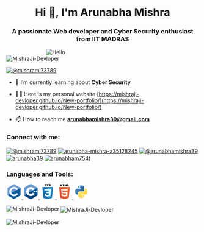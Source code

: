 <h1 align="center">Hi 👋, I'm Arunabha Mishra</h1>
<h3 align="center">A passionate Web developer and Cyber Security enthusiast from IIT MADRAS</h3>
<img align="right" alt="Hello" width="400" src ="https://granroyalleigarape.com.br/wp-content/uploads/2021/05/programmer.gif">

<p align="left"> <img src="https://komarev.com/ghpvc/?username=MishraJi-Devloper&label=Profile%20views&color=0e75b6&style=flat" alt="MishraJi-Devloper" /> </p>

<p align="left"> <a href="https://twitter.com/@mishrami73789" target="blank"><img src="https://img.shields.io/twitter/follow/@mishrami73789?logo=twitter&style=for-the-badge" alt="@mishrami73789" /></a> </p>

- 🌱 I’m currently learning about **Cyber Security**

- 👨‍💻 Here is my personal website  [https://mishraji-devloper.github.io/New-portfolio/](https://mishraji-devloper.github.io/New-portfolio/)

- 📫 How to reach me **arunabhamishra39@gmail.com**

<h3 align="left">Connect with me:</h3>
<p align="left">
<a href="https://twitter.com/@mishrami73789" target="blank"><img align="center" src="https://raw.githubusercontent.com/rahuldkjain/github-profile-readme-generator/master/src/images/icons/Social/twitter.svg" alt="@mishrami73789" height="30" width="40" /></a>
<a href="https://linkedin.com/in/arunabha-mishra-a35128245" target="blank"><img align="center" src="https://raw.githubusercontent.com/rahuldkjain/github-profile-readme-generator/master/src/images/icons/Social/linked-in-alt.svg" alt="arunabha-mishra-a35128245" height="30" width="40" /></a>
<a href="https://www.hackerrank.com/@arunabhamishra39" target="blank"><img align="center" src="https://raw.githubusercontent.com/rahuldkjain/github-profile-readme-generator/master/src/images/icons/Social/hackerrank.svg" alt="@arunabhamishra39" height="30" width="40" /></a>
<a href="https://www.leetcode.com/arunabha39" target="blank"><img align="center" src="https://raw.githubusercontent.com/rahuldkjain/github-profile-readme-generator/master/src/images/icons/Social/leet-code.svg" alt="arunabha39" height="30" width="40" /></a>
<a href="https://auth.geeksforgeeks.org/user/arunabham754t" target="blank"><img align="center" src="https://raw.githubusercontent.com/rahuldkjain/github-profile-readme-generator/master/src/images/icons/Social/geeks-for-geeks.svg" alt="arunabham754t" height="30" width="40" /></a>
</p>

<h3 align="left">Languages and Tools:</h3>
<p align="left"> <a href="https://www.cprogramming.com/" target="_blank" rel="noreferrer"> <img src="https://raw.githubusercontent.com/devicons/devicon/master/icons/c/c-original.svg" alt="c" width="40" height="40"/> </a> <a href="https://www.w3schools.com/cpp/" target="_blank" rel="noreferrer"> <img src="https://raw.githubusercontent.com/devicons/devicon/master/icons/cplusplus/cplusplus-original.svg" alt="cplusplus" width="40" height="40"/> </a> <a href="https://www.w3schools.com/css/" target="_blank" rel="noreferrer"> <img src="https://raw.githubusercontent.com/devicons/devicon/master/icons/css3/css3-original-wordmark.svg" alt="css3" width="40" height="40"/> </a> <a href="https://www.w3.org/html/" target="_blank" rel="noreferrer"> <img src="https://raw.githubusercontent.com/devicons/devicon/master/icons/html5/html5-original-wordmark.svg" alt="html5" width="40" height="40"/> </a> <a href="https://www.python.org" target="_blank" rel="noreferrer"> <img src="https://raw.githubusercontent.com/devicons/devicon/master/icons/python/python-original.svg" alt="python" width="40" height="40"/> </a> </p>

<p><img align="left" src="https://github-readme-stats.vercel.app/api/top-langs?username=MishraJi-Devloper&show_icons=true&locale=en&layout=compact" alt="MishraJi-Devloper" /></p>

<p>&nbsp;<img align="center" src="https://github-readme-stats.vercel.app/api?username=MishraJi-Devloper&show_icons=true&locale=en" alt="MishraJi-Devloper" /></p>

<p><img align="center" src="https://github-readme-streak-stats.herokuapp.com/?user=MishraJi-Devloper&" alt="MishraJi-Devloper" /></p>
